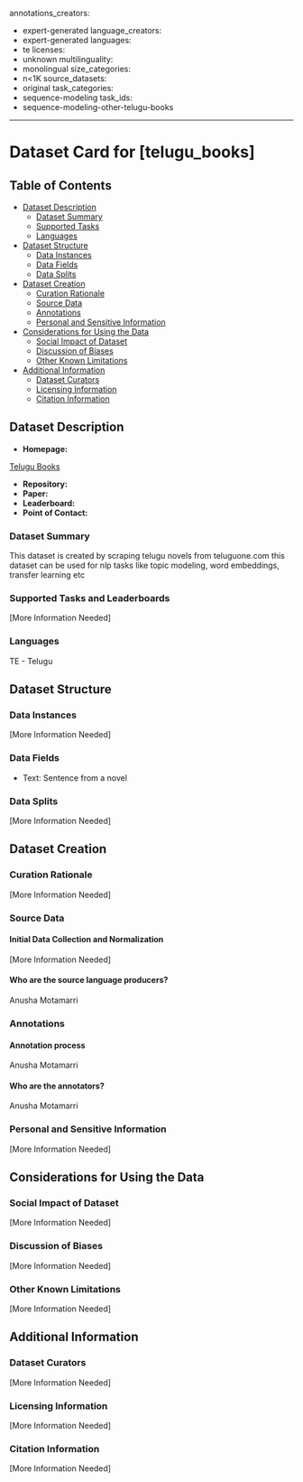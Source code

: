 annotations_creators:
- expert-generated
language_creators:
- expert-generated
languages:
- te
licenses:
- unknown
multilinguality:
- monolingual
size_categories:
- n<1K
source_datasets:
- original
task_categories:
- sequence-modeling
task_ids:
- sequence-modeling-other-telugu-books
---

 # Dataset Card for [telugu_books]

 ## Table of Contents
 - [Dataset Description](#dataset-description)
   - [Dataset Summary](#dataset-summary)
   - [Supported Tasks](#supported-tasks-and-leaderboards)
   - [Languages](#languages)
 - [Dataset Structure](#dataset-structure)
   - [Data Instances](#data-instances)
   - [Data Fields](#data-instances)
   - [Data Splits](#data-instances)
 - [Dataset Creation](#dataset-creation)
   - [Curation Rationale](#curation-rationale)
   - [Source Data](#source-data)
   - [Annotations](#annotations)
   - [Personal and Sensitive Information](#personal-and-sensitive-information)
 - [Considerations for Using the Data](#considerations-for-using-the-data)
   - [Social Impact of Dataset](#social-impact-of-dataset)
   - [Discussion of Biases](#discussion-of-biases)
   - [Other Known Limitations](#other-known-limitations)
 - [Additional Information](#additional-information)
   - [Dataset Curators](#dataset-curators)
   - [Licensing Information](#licensing-information)
   - [Citation Information](#citation-information)

 ## Dataset Description

 - **Homepage:**

 [Telugu Books](https://www.kaggle.com/sudalairajkumar/telugu-nlp)

 - **Repository:**
 - **Paper:**
 - **Leaderboard:**
 - **Point of Contact:**

 ### Dataset Summary

This dataset is created by scraping telugu novels from teluguone.com this dataset can be used for nlp tasks like topic modeling, word embeddings, transfer learning etc

 ### Supported Tasks and Leaderboards

 [More Information Needed]

 ### Languages

TE - Telugu

 ## Dataset Structure

 ### Data Instances

 [More Information Needed]

 ### Data Fields

 - Text: Sentence from a novel

 ### Data Splits

 [More Information Needed]

 ## Dataset Creation

 ### Curation Rationale

 [More Information Needed]

 ### Source Data

 #### Initial Data Collection and Normalization

 [More Information Needed]

 #### Who are the source language producers?

 Anusha Motamarri

 ### Annotations

 #### Annotation process

 Anusha Motamarri

 #### Who are the annotators?

 Anusha Motamarri

 ### Personal and Sensitive Information

 [More Information Needed]

 ## Considerations for Using the Data

 ### Social Impact of Dataset

 [More Information Needed]

 ### Discussion of Biases

 [More Information Needed]

 ### Other Known Limitations

 [More Information Needed]

 ## Additional Information

 ### Dataset Curators

 [More Information Needed]

 ### Licensing Information

 [More Information Needed]

 ### Citation Information

 [More Information Needed]